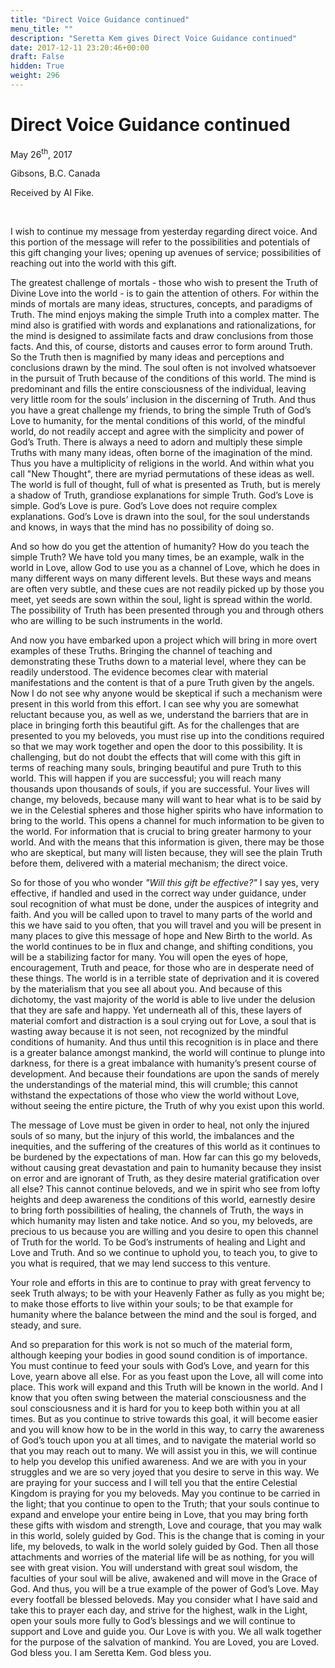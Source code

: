 ```yaml
---
title: "Direct Voice Guidance continued"
menu_title: ""
description: "Seretta Kem gives Direct Voice Guidance continued"
date: 2017-12-11 23:20:46+00:00
draft: False
hidden: True
weight: 296
---
```

# Direct Voice Guidance continued
May 26<sup>th</sup>, 2017

Gibsons, B.C. Canada

Received by 	Al Fike.

 

I wish to continue my message from yesterday regarding direct voice. And this portion of the message will refer to the possibilities and potentials of this gift changing your lives; opening up avenues of service; possibilities of reaching out into the world with this gift. 

The greatest challenge of mortals - those who wish to present the Truth of Divine Love into the world - is to gain the attention of others. For within the minds of mortals are many ideas, structures, concepts, and paradigms of Truth. The mind enjoys making the simple Truth into a complex matter. The mind also is gratified with words and explanations and rationalizations, for the mind is designed to assimilate facts and draw conclusions from those facts. And this, of course, distorts and causes error to form around Truth. So the Truth then is magnified by many ideas and perceptions and conclusions drawn by the mind. The soul often is not involved whatsoever in the pursuit of Truth because of the conditions of this world. The mind is predominant and fills the entire consciousness of the individual, leaving very little room for the souls’ inclusion in the discerning of Truth. And thus you have a great challenge my friends, to bring the simple Truth of God’s Love to humanity, for the mental conditions of this world, of the mindful world, do not readily accept and agree with the simplicity and power of God’s Truth. There is always a need to adorn and multiply these simple Truths with many many ideas, often borne of the imagination of the mind. Thus you have a multiplicity of religions in the world. And within what you call "New Thought", there are myriad permutations of these ideas as well. The world is full of thought, full of what is presented as Truth, but is merely a shadow of Truth, grandiose explanations for simple Truth. God’s Love is simple. God’s Love is pure. God’s Love does not require complex explanations. God’s Love is drawn into the soul, for the soul understands and knows, in ways that the mind has no possibility of doing so. 

And so how do you get the attention of humanity? How do you teach the simple Truth? We have told you many times, be an example, walk in the world in Love, allow God to use you as a channel of Love, which he does in many different ways on many different levels. But these ways and means are often very subtle, and these cues are not readily picked up by those you meet, yet seeds are sown within the soul, light is spread within the world. The possibility of Truth has been presented through you and through others who are willing to be such instruments in the world. 

And now you have embarked upon a project which will bring in more overt examples of these Truths. Bringing the channel of teaching and demonstrating these Truths down to a material level, where they can be readily understood. The evidence becomes clear with material manifestations and the content is that of a pure Truth given by the angels. Now I do not see why anyone would be skeptical if such a mechanism were present in this world from this effort. I can see why you are somewhat reluctant because you, as well as we, understand the barriers that are in place in bringing forth this beautiful gift. As for the challenges that are presented to you my beloveds, you must rise up into the conditions required so that we may work together and open the door to this possibility. It is challenging, but do not doubt the effects that will come with this gift in terms of reaching many souls, bringing beautiful and pure Truth to this world. This will happen if you are successful; you will reach many thousands upon thousands of souls, if you are successful. Your lives will change, my beloveds, because many will want to hear what is to be said by we in the Celestial spheres and those higher spirits who have information to bring to the world. This opens a channel for much information to be given to the world. For information that is crucial to bring greater harmony to your world. And with the means that this information is given, there may be those who are skeptical, but many will listen because, they will see the plain Truth before them, delivered with a material mechanism; the direct voice. 

So for those of you who wonder *"Will this gift be effective?"* I say yes, very effective, if handled and used in the correct way under guidance, under soul recognition of what must be done, under the auspices of integrity and faith. And you will be called upon to travel to many parts of the world and this we have said to you often, that you will travel and you will be present in many places to give this message of hope and New Birth to the world. As the world continues to be in flux and change, and shifting conditions, you will be a stabilizing factor for many. You will open the eyes of hope, encouragement, Truth and peace, for those who are in desperate need of these things. The world is in a terrible state of deprivation and it is covered by the materialism that you see all about you. And because of this dichotomy, the vast majority of the world is able to live under the delusion that they are safe and happy. Yet underneath all of this, these layers of material comfort and distraction is a soul crying out for Love, a soul that is wasting away because it is not seen, not recognized by the mindful conditions of humanity. And thus until this recognition is in place and there is a greater balance amongst mankind, the world will continue to plunge into darkness, for there is a great imbalance with humanity’s present course of development. And because their foundations are upon the sands of merely the understandings of the material mind, this will crumble; this cannot withstand the expectations of those who view the world without Love, without seeing the entire picture, the Truth of why you exist upon this world. 

The message of Love must be given in order to heal, not only the injured souls of so many, but the injury of this world, the imbalances and the inequities, and the suffering of the creatures of this world as it continues to be burdened by the expectations of man. How far can this go my beloveds, without causing great devastation and pain to humanity because they insist on error and are ignorant of Truth, as they desire material gratification over all else? This cannot continue beloveds, and we in spirit who see from lofty heights and deep awareness the conditions of this world, earnestly desire to bring forth possibilities of healing, the channels of Truth, the ways in which humanity may listen and take notice. And so you, my beloveds, are precious to us because you are willing and you desire to open this channel of Truth for the world. To be God’s instruments of healing and Light and Love and Truth. And so we continue to uphold you, to teach you, to give to you what is required, that we may lend success to this venture. 

Your role and efforts in this are to continue to pray with great fervency to seek Truth always; to be with your Heavenly Father as fully as you might be; to make those efforts to live within your souls; to be that example for humanity where the balance between the mind and the soul is forged, and steady, and sure. 

And so preparation for this work is not so much of the material form, although keeping your bodies in good sound condition is of importance. You must continue to feed your souls with God’s Love, and yearn for this Love, yearn above all else. For as you feast upon the Love, all will come into place. This work will expand and this Truth will be known in the world. And I know that you often swing between the material consciousness and the soul consciousness and it is hard for you to keep both within you at all times. But as you continue to strive towards this goal, it will become easier and you will know how to be in the world in this way, to carry the awareness of God’s touch upon you at all times, and to navigate the material world so that you may reach out to many. We will assist you in this, we will continue to help you develop this unified awareness. And we are with you in your struggles and we are so very joyed that you desire to serve in this way. We are praying for your success and I will tell you that the entire Celestial Kingdom is praying for you my beloveds. May you continue to be carried in the light; that you continue to open to the Truth; that your souls continue to expand and envelope your entire being in Love, that you may bring forth these gifts with wisdom and strength, Love and courage, that you may walk in this world, solely guided by God. This is the change that is coming in your life, my beloveds, to walk in the world solely guided by God. Then all those attachments and worries of the material life will be as nothing, for you will see with great vision. You will understand with great soul wisdom, the faculties of your soul will be alive, awakened and will move in the Grace of God. And thus, you will be a true example of the power of God’s Love. May every footfall be blessed beloveds. May you consider what I have said and take this to prayer each day, and strive for the highest, walk in the Light, open your souls more fully to God’s blessings and we will continue to support and Love and guide you. Our Love is with you. We all walk together for the purpose of the salvation of mankind. You are Loved, you are Loved. God bless you. I am Seretta Kem. God bless you. 

